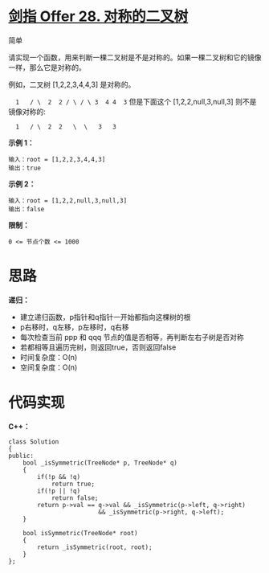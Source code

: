 # [剑指 Offer 28. 对称的二叉树](https://leetcode.cn/problems/dui-cheng-de-er-cha-shu-lcof/)

简单



请实现一个函数，用来判断一棵二叉树是不是对称的。如果一棵二叉树和它的镜像一样，那么它是对称的。

例如，二叉树 [1,2,2,3,4,4,3] 是对称的。

`  1   / \  2  2 / \ / \ 3  4 4  3`
但是下面这个 [1,2,2,null,3,null,3] 则不是镜像对称的:

```
  1   / \  2  2   \  \   3   3
```

 

**示例 1：**

```
输入：root = [1,2,2,3,4,4,3]
输出：true
```

**示例 2：**

```
输入：root = [1,2,2,null,3,null,3]
输出：false
```

 

**限制：**

```
0 <= 节点个数 <= 1000
```



# 思路

**递归：**

- 建立递归函数，p指针和q指针一开始都指向这棵树的根
- p右移时，q左移，p左移时，q右移
- 每次检查当前 ppp 和 qqq 节点的值是否相等，再判断左右子树是否对称
- 若都相等且遍历完树，则返回true，否则返回false
- 时间复杂度：O(n)
- 空间复杂度：O(n)



# 代码实现

**C++：**

```
class Solution
{
public:
    bool _isSymmetric(TreeNode* p, TreeNode* q)
    {
        if(!p && !q)
            return true;
        if(!p || !q)
            return false;
        return p->val == q->val && _isSymmetric(p->left, q->right)
                         && _isSymmetric(p->right, q->left);
    }
    
    bool isSymmetric(TreeNode* root)
    {
        return _isSymmetric(root, root);
    }
};
```

